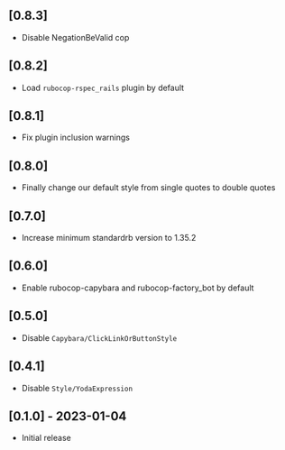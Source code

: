 ## [0.8.3]
- Disable NegationBeValid cop

## [0.8.2]
- Load `rubocop-rspec_rails` plugin by default

## [0.8.1]
- Fix plugin inclusion warnings

## [0.8.0]

- Finally change our default style from single quotes to double quotes

## [0.7.0]

- Increase minimum standardrb version to 1.35.2

## [0.6.0]

- Enable rubocop-capybara and rubocop-factory_bot by default

## [0.5.0]

- Disable `Capybara/ClickLinkOrButtonStyle`

## [0.4.1]

- Disable `Style/YodaExpression`

## [0.1.0] - 2023-01-04

- Initial release

